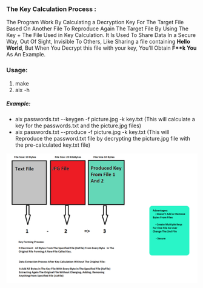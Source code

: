 <h3>The Key Calculation Process :</h3>

The Program Work By Calculating a Decryption Key For The Target File Based On Another File To Reproduce Again The Target File By Using The Key + The File Used in Key Calculation.
It Is Used To Share Data In a Secure Way, Out Of Sight, Invisible To Others, Like Sharing a file containing <b>Hello World</b>, But When You Decrypt this file with your key, You'll Obtain <b>F**k You</b> As An Example.

<h3>Usage: </h3>
  <ol>
    <li>make</li>
    <li>aix -h</li>
  </ol>
  <h5> Example: </h5>
   <ul>
   <li>aix passwords.txt --keygen -f picture.jpg -k key.txt    (This will calculate a key for the passwords.txt and the picture.jpg files)</li>
   <li>aix passwords.txt --produce -f picture.jpg -k key.txt   (This will Reproduce the password.txt file by decrypting the picture.jpg file with the pre-calculated key.txt file)</li>
   </ul>



<img src=AixCrypt-fcnt.png> </img>
